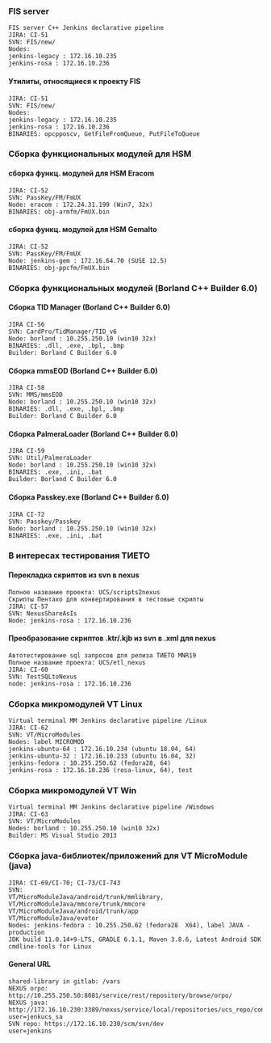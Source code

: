 ### FIS server
```
FIS server C++ Jenkins declarative pipeline
JIRA: CI-51
SVN: FIS/new/
Nodes:
jenkins-legacy : 172.16.10.235
jenkins-rosa : 172.16.10.236
```
#### Утилиты, относящиеся к проекту FIS
```
JIRA: CI-51
SVN: FIS/new/
Nodes:
jenkins-legacy : 172.16.10.235
jenkins-rosa : 172.16.10.236
BINARIES: opcpposcv, GetFileFromQueue, PutFileToQueue
```
### Сборка функциональных модулей для HSM
#### сборка функц. модулей для HSM Eracom
```
JIRA: CI-52
SVN: PassKey/FM/FmUX
Node: eracom : 172.24.31.199 (Win7, 32x)
BINARIES: obj-armfm/FmUX.bin
```
#### сборка функц. модулей для HSM Gemalto
```
JIRA: CI-52
SVN: PassKey/FM/FmUX
Node: jenkins-gem : 172.16.64.70 (SUSE 12.5)
BINARIES: obj-ppcfm/FmUX.bin
```
### Сборка функциональных модулей (Borland C++ Builder 6.0)
#### Cборка TID Manager (Borland C++ Builder 6.0)
```
JIRA CI-56
SVN: CardPro/TidManager/TID_v6
Node: borland : 10.255.250.10 (win10 32x)
BINARIES: .dll, .exe, .bpl, .bmp
Builder: Borland C Builder 6.0
```
#### Cборка mmsEOD (Borland C++ Builder 6.0)
```
JIRA CI-58
SVN: MMS/mmsEOD
Node: borland : 10.255.250.10 (win10 32x)
BINARIES: .dll, .exe, .bpl, .bmp
Builder: Borland C Builder 6.0
```
#### Cборка PalmeraLoader (Borland C++ Builder 6.0)
```
JIRA CI-59
SVN: Util/PalmeraLoader
Node: borland : 10.255.250.10 (win10 32x)
BINARIES: .exe, .ini, .bat
Builder: Borland C Builder 6.0
```
#### Cборка Passkey.exe (Borland C++ Builder 6.0)
```
JIRA CI-72
SVN: Passkey/Passkey
Node: borland : 10.255.250.10 (win10 32x)
BINARIES: .exe, .ini, .bat
```
### В интересах тестирования ТИЕТО
#### Перекладка скриптов из svn в nexus
```
Полное название проекта: UCS/scripts2nexus
Скрипты Пентахо для конвертирования в тестовые скрипты
JIRA: CI-57
SVN: NexusShareAsIs
Node: jenkins-rosa : 172.16.10.236
```
#### Преобразование скриптов .ktr/.kjb из svn в .xml для nexus
```
Автотестирование sql запросов для релиза ТИЕТО MNR19
Полное название проекта: UCS/etl_nexus
JIRA: CI-60
SVN: TestSQLtoNexus
node: jenkins-rosa : 172.16.10.236
```
### Сборка микромодулей VT Linux
```
Virtual terminal MM Jenkins declarative pipeline /Linux
JIRA: CI-62
SVN: VT/MicroModules
Nodes: label MICROMOD
jenkins-ubuntu-64 : 172.16.10.234 (ubuntu 18.04, 64)
jenkins-ubuntu-32 : 172.16.10.233 (ubuntu 16.04, 32)
jenkins-fedora : 10.255.250.62 (fedora28, 64)
jenkins-rosa : 172.16.10.236 (rosa-linux, 64), test
```
### Сборка микромодулей VT Win
```
Virtual terminal MM Jenkins declarative pipeline /Windows
JIRA: CI-63
SVN: VT/MicroModules
Nodes: borland : 10.255.250.10 (win10 32x)
Builder: MS Visual Studio 2013
```
### Cборка java-библиотек/приложений для VT MicroModule (java)
```
JIRA: CI-69/CI-70; CI-73/CI-743
SVN:
VT/MicroModuleJava/android/trunk/mmlibrary,
VT/MicroModuleJava/mmcore/trunk/mmcore
VT/MicroModuleJava/android/trunk/app
VT/MicroModuleJava/evotor
Nodes: jenkins-fedora : 10.255.250.62 (fedora28  X64), label JAVA - production
JDK build 11.0.14+9-LTS, GRADLE 6.1.1, Maven 3.8.6, Latest Android SDK cmdline-tools for Linux
```
#### General URL
```
shared-library in gitlab: /vars
NEXUS orpo: http://10.255.250.50:8081/service/rest/repository/browse/orpo/
NEXUS java: http://172.16.10.230:3389/nexus/service/local/repositories/ucs_repo/content
user=jenkucs_sa
SVN repo: https://172.16.10.230/scm/svn/dev
user=jenkins
```
